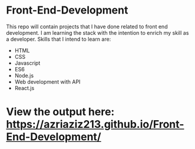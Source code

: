 # Front-End-Development

This repo will contain projects that I have done related to front end development. I am learning the stack with the intention to enrich my skill as a developer. Skills that I intend to learn are:

+ HTML
+ CSS
+ Javascript
+ ES6
+ Node.js
+ Web development with API
+ React.js

# View the output here: https://azriaziz213.github.io/Front-End-Development/

